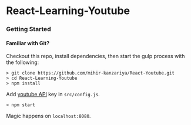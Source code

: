 # React-Learning-Youtube

### Getting Started

#### Familiar with Git?
Checkout this repo, install dependencies, then start the gulp process with the following:

```
> git clone https://github.com/mihir-kanzariya/React-Youtube.git
> cd React-Learning-Youtube
> npm install
```
Add [youtube API](https://developers.google.com/youtube/v3/getting-started) key in `src/config.js`.

```
> npm start
```
Magic happens on `localhost:8080`.
